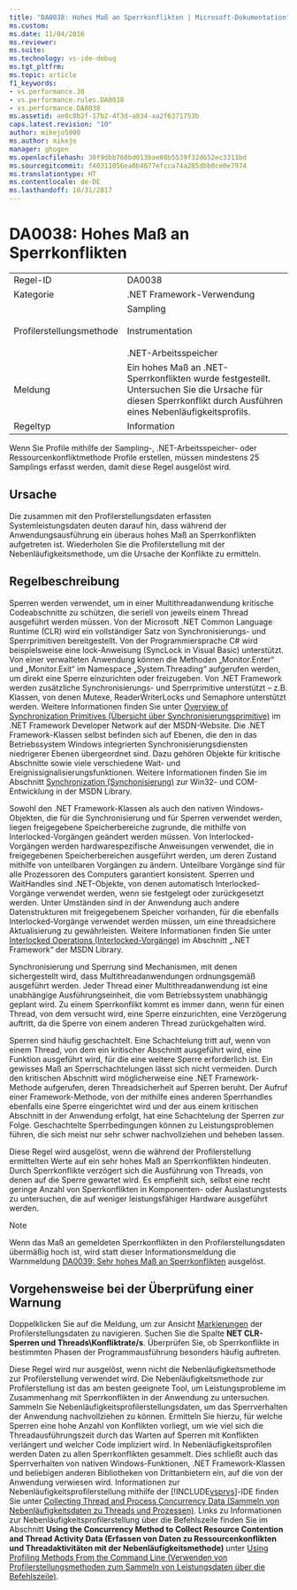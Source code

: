 ```yaml
---
title: "DA0038: Hohes Maß an Sperrkonflikten | Microsoft-Dokumentation"
ms.custom: 
ms.date: 11/04/2016
ms.reviewer: 
ms.suite: 
ms.technology: vs-ide-debug
ms.tgt_pltfrm: 
ms.topic: article
f1_keywords:
- vs.performance.38
- vs.performance.rules.DA0038
- vs.performance.DA0038
ms.assetid: ae0c8b2f-17b2-4f3d-a834-aa2f6371753b
caps.latest.revision: "10"
author: mikejo5000
ms.author: mikejo
manager: ghogen
ms.openlocfilehash: 30f9dbb760bd013bae08b5539f32d652ec3313bd
ms.sourcegitcommit: f40311056ea0b4677efcca74a285dbb0ce0e7974
ms.translationtype: HT
ms.contentlocale: de-DE
ms.lasthandoff: 10/31/2017
---
```

# <a name="da0038-high-rate-of-lock-contentions"></a>DA0038: Hohes Maß an Sperrkonflikten
|||  
|-|-|  
|Regel-ID|DA0038|  
|Kategorie|.NET Framework-Verwendung|  
|Profilerstellungsmethode|Sampling<br /><br /> Instrumentation<br /><br /> .NET-Arbeitsspeicher|  
|Meldung|Ein hohes Maß an .NET-Sperrkonflikten wurde festgestellt. Untersuchen Sie die Ursache für diesen Sperrkonflikt durch Ausführen eines Nebenläufigkeitsprofils.|  
|Regeltyp|Information|  
  
 Wenn Sie Profile mithilfe der Sampling-, .NET-Arbeitsspeicher- oder Ressourcenkonfliktmethode Profile erstellen, müssen mindestens 25 Samplings erfasst werden, damit diese Regel ausgelöst wird.  
  
## <a name="cause"></a>Ursache  
 Die zusammen mit den Profilerstellungsdaten erfassten Systemleistungsdaten deuten darauf hin, dass während der Anwendungsausführung ein überaus hohes Maß an Sperrkonflikten aufgetreten ist. Wiederholen Sie die Profilerstellung mit der Nebenläufigkeitsmethode, um die Ursache der Konflikte zu ermitteln.  
  
## <a name="rule-description"></a>Regelbeschreibung  
 Sperren werden verwendet, um in einer Multithreadanwendung kritische Codeabschnitte zu schützen, die seriell von jeweils einem Thread ausgeführt werden müssen. Von der Microsoft .NET Common Language Runtime (CLR) wird ein vollständiger Satz von Synchronisierungs- und Sperrprimitiven bereitgestellt. Von der Programmiersprache C# wird beispielsweise eine lock-Anweisung (SyncLock in Visual Basic) unterstützt. Von einer verwalteten Anwendung können die Methoden „Monitor.Enter“ und „Monitor.Exit“ im Namespace „System.Threading“ aufgerufen werden, um direkt eine Sperre einzurichten oder freizugeben. Von .NET Framework werden zusätzliche Synchronisierungs- und Sperrprimitive unterstützt – z.B. Klassen, von denen Mutexe, ReaderWriterLocks und Semaphore unterstützt werden. Weitere Informationen finden Sie unter [Overview of Synchronization Primitives (Übersicht über Synchronisierungsprimitive)](http://go.microsoft.com/fwlink/?LinkId=177867) im .NET Framework Developer Network auf der MSDN-Website. Die .NET Framework-Klassen selbst befinden sich auf Ebenen, die den in das Betriebssystem Windows integrierten Synchronisierungsdiensten niedrigerer Ebenen übergeordnet sind. Dazu gehören Objekte für kritische Abschnitte sowie viele verschiedene Wait- und Ereignissignalisierungsfunktionen. Weitere Informationen finden Sie im Abschnitt [Synchronization (Synchonisierung)](http://go.microsoft.com/fwlink/?LinkId=177869) zur Win32- und COM-Entwicklung in der MSDN Library.  
  
 Sowohl den .NET Framework-Klassen als auch den nativen Windows-Objekten, die für die Synchronisierung und für Sperren verwendet werden, liegen freigegebene Speicherbereiche zugrunde, die mithilfe von Interlocked-Vorgängen geändert werden müssen. Von Interlocked-Vorgängen werden hardwarespezifische Anweisungen verwendet, die in freigegebenen Speicherbereichen ausgeführt werden, um deren Zustand mithilfe von unteilbaren Vorgängen zu ändern. Unteilbare Vorgänge sind für alle Prozessoren des Computers garantiert konsistent. Sperren und WaitHandles sind .NET-Objekte, von denen automatisch Interlocked-Vorgänge verwendet werden, wenn sie festgelegt oder zurückgesetzt werden. Unter Umständen sind in der Anwendung auch andere Datenstrukturen mit freigegebenem Speicher vorhanden, für die ebenfalls Interlocked-Vorgänge verwendet werden müssen, um eine threadsichere Aktualisierung zu gewährleisten. Weitere Informationen finden Sie unter [Interlocked Operations (Interlocked-Vorgänge)](http://go.microsoft.com/fwlink/?LinkId=177870) im Abschnitt „.NET Framework“ der MSDN Library.  
  
 Synchronisierung und Sperrung sind Mechanismen, mit denen sichergestellt wird, dass Multithreadanwendungen ordnungsgemäß ausgeführt werden. Jeder Thread einer Multithreadanwendung ist eine unabhängige Ausführungseinheit, die vom Betriebssystem unabhängig geplant wird. Zu einem Sperrkonflikt kommt es immer dann, wenn für einen Thread, von dem versucht wird, eine Sperre einzurichten, eine Verzögerung auftritt, da die Sperre von einem anderen Thread zurückgehalten wird.  
  
 Sperren sind häufig geschachtelt. Eine Schachtelung tritt auf, wenn von einem Thread, von dem ein kritischer Abschnitt ausgeführt wird, eine Funktion ausgeführt wird, für die eine weitere Sperre erforderlich ist. Ein gewisses Maß an Sperrschachtelungen lässt sich nicht vermeiden. Durch den kritischen Abschnitt wird möglicherweise eine .NET Framework-Methode aufgerufen, deren Threadsicherheit auf Sperren beruht. Der Aufruf einer Framework-Methode, von der mithilfe eines anderen Sperrhandles ebenfalls eine Sperre eingerichtet wird und der aus einem kritischen Abschnitt in der Anwendung erfolgt, hat eine Schachtelung der Sperren zur Folge. Geschachtelte Sperrbedingungen können zu Leistungsproblemen führen, die sich meist nur sehr schwer nachvollziehen und beheben lassen.  
  
 Diese Regel wird ausgelöst, wenn die während der Profilerstellung ermittelten Werte auf ein sehr hohes Maß an Sperrkonflikten hindeuten. Durch Sperrkonflikte verzögert sich die Ausführung von Threads, von denen auf die Sperre gewartet wird. Es empfiehlt sich, selbst eine recht geringe Anzahl von Sperrkonflikten in Komponenten- oder Auslastungstests zu untersuchen, die auf weniger leistungsfähiger Hardware ausgeführt werden.  
  
> [!NOTE]
>  Wenn das Maß an gemeldeten Sperrkonflikten in den Profilerstellungsdaten übermäßig hoch ist, wird statt dieser Informationsmeldung die Warnmeldung [DA0039: Sehr hohes Maß an Sperrkonflikten](../profiling/da0039-very-high-rate-of-lock-contentions.md) ausgelöst.  
  
## <a name="how-to-investigate-a-warning"></a>Vorgehensweise bei der Überprüfung einer Warnung  
 Doppelklicken Sie auf die Meldung, um zur Ansicht [Markierungen](../profiling/marks-view.md) der Profilerstellungsdaten zu navigieren.  Suchen Sie die Spalte **NET CLR-Sperren und Threads\Konfliktrate/s**. Überprüfen Sie, ob Sperrkonflikte in bestimmten Phasen der Programmausführung besonders häufig auftreten.  
  
 Diese Regel wird nur ausgelöst, wenn nicht die Nebenläufigkeitsmethode zur Profilerstellung verwendet wird. Die Nebenläufigkeitsmethode zur Profilerstellung ist das am besten geeignete Tool, um Leistungsprobleme im Zusammenhang mit Sperrkonflikten in der Anwendung zu untersuchen. Sammeln Sie Nebenläufigkeitsprofilerstellungsdaten, um das Sperrverhalten der Anwendung nachvollziehen zu können. Ermitteln Sie hierzu, für welche Sperren eine hohe Anzahl von Konflikten vorliegt, um wie viel sich die Threadausführungszeit durch das Warten auf Sperren mit Konflikten verlängert und welcher Code impliziert wird. In Nebenläufigkeitsprofilen werden Daten zu allen Sperrkonflikten gesammelt. Dies schließt auch das Sperrverhalten von nativen Windows-Funktionen, .NET Framework-Klassen und beliebigen anderen Bibliotheken von Drittanbietern ein, auf die von der Anwendung verwiesen wird. Informationen zur Nebenläufigkeitsprofilerstellung mithilfe der [!INCLUDE[vsprvs](../code-quality/includes/vsprvs_md.md)]-IDE finden Sie unter [Collecting Thread and Process Concurrency Data (Sammeln von Nebenläufigkeitsdaten zu Threads und Prozessen)](../profiling/collecting-thread-and-process-concurrency-data.md). Links zu Informationen zur Nebenläufigkeitsprofilerstellung über die Befehlszeile finden Sie im Abschnitt **Using the Concurrency Method to Collect Resource Contention and Thread Activity Data (Erfassen von Daten zu Ressourcenkonflikten und Threadaktivitäten mit der Nebenläufigkeitsmethode)** unter [Using Profiling Methods From the Command Line (Verwenden von Profilerstellungsmethoden zum Sammeln von Leistungsdaten über die Befehlszeile)](../profiling/using-profiling-methods-to-collect-performance-data-from-the-command-line.md).